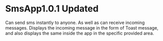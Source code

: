 # SmsApp1.0.1 Updated
Can send sms instantly to anyone.
As well as can receive incoming messages.
Displays the incoming message in the form of Toast message, and also displays the same inside the app in the specific provided area.
